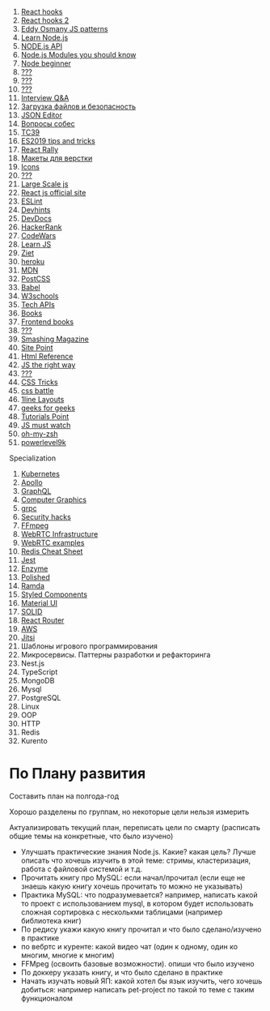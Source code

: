 1. [React hooks](https://usehooks.com/)
1. [React hooks 2](https://nikgraf.github.io/react-hooks/)
1. [Eddy Osmany JS patterns](https://addyosmani.com/resources/essentialjsdesignpatterns/book/)
1. [Learn Node.js](http://thinking.bohdanvorona.name/to-learn-node-js/)
1. [NODE.js API](http://overapi.com/nodejs)
1. [Node.js Modules you should know](https://nodeguide.ru/doc/modules-you-should-know/)
1. [Node beginner](http://www.nodebeginner.ru/)
1. [???](https://www.youtube.com/watch?v=ndKRjmA6WNA)
1. [???](http://blog.denivip.ru/index.php/2012/11/%D1%80%D0%B0%D0%B7%D1%80%D0%B0%D0%B1%D0%BE%D1%82%D0%BA%D0%B0-%D0%B2%D1%8B%D1%81%D0%BE%D0%BA%D0%BE%D0%BF%D1%80%D0%BE%D0%B8%D0%B7%D0%B2%D0%BE%D0%B4%D0%B8%D1%82%D0%B5%D0%BB%D1%8C%D0%BD%D1%8B%D1%85-%D1%81/)
1. [???](https://toster.ru/q/566115)
1. [Interview Q&A](http://peterdoes.it/2015/12/03/a-personal-exercise-front-end-job-interview-questions-and-my-answers-all/)
1. [Загрузка файлов и безопасность](https://webformyself.com/formy-zagruzki-fajlov-i-bezopasnost-s-pomoshhyu-node-js-i-express/)
1. [JSON Editor](https://jsoneditoronline.org/)
1. [Вопросы собес](https://vk.com/@maxpfrontend-sobesedovanie)
1. [TC39](https://github.com/tc39)
1. [ES2019 tips and tricks](https://all-markup-news.com/all-the-new-es2019-tips-and-tricks/)
1. [React Rally](https://www.reactrally.com/schedule)
1. [Макеты для верстки](http://tpverstak.ru/psd-for-practice/)
1. [Icons](https://www.freepik.com/free-icons/logo)
1. [???](https://habr.com/ru/post/136766/)
1. [Large Scale js](http://largescalejs.ru/)
1. [React js official site](https://ru.reactjs.org)
1. [ESLint](https://eslint.org)
1. [Devhints](https://devhints.io)
1. [DevDocs](https://devdocs.io)
1. [HackerRank](https://www.hackerrank.com)
1. [CodeWars](https://www.codewars.com)
1. [Learn JS](https://learn.javascript.ru)
1. [Ziet](https://zeit.co/dashboard)
1. [heroku](https://www.heroku.com)
1. [MDN](https://developer.mozilla.org/ru/)
1. [PostCSS](https://postcss.org)
1. [Babel](https://babeljs.io)
1. [W3schools](https://www.w3schools.com)
1. [Tech APIs](http://overapi.com)
1. [Books](https://scanlibs.com)
1. [Frontend books](http://frontendbookshelf.ru)
1. [???](https://developers.google.com/web/fundamentals)
1. [Smashing Magazine](https://www.smashingmagazine.com)
1. [Site Point](https://www.sitepoint.com/html-css/)
1. [Html Reference](https://htmlreference.io)
1. [JS the right way](http://jstherightway.org)
1. [???](https://drboolean.gitbooks.io/mostly-adequate-guide-old/content/)
1. [CSS Tricks](https://css-tricks.com/almanac/)
1. [css battle](https://cssbattle.dev/)
1. [1line Layouts](https://1linelayouts.glitch.me/)
1. [geeks for geeks](https://www.geeksforgeeks.org/)
1. [Tutorials Point](https://www.tutorialspoint.com/index.htm)
1. [JS must watch](https://github.com/bolshchikov/js-must-watch)
1. [oh-my-zsh](https://github.com/ohmyzsh/ohmyzsh)
1. [powerlevel9k](https://github.com/Powerlevel9k/powerlevel9k)

Specialization
1. [Kubernetes](hhtps://www.google.com)
1. [Apollo](https://www.apollographql.com/docs/react/api/apollo-client/)
1. [GraphQL](https://graphql.org/learn/)
1. [Computer Graphics](http://compgraph.tpu.ru/Software.htm)
1. [grpc](https://grpc.io/docs/languages/node/quickstart/)
1. [Security hacks](https://habr.com/ru/company/acribia/blog/493714/)
1. [FFmpeg](https://ffmpeg.org/ffmpeg.html)
1. [WebRTC Infrastructure](https://www.html5rocks.com/en/tutorials/webrtc/infrastructure/)
1. [WebRTC examples](https://webrtc.github.io/samples/)
1. [Redis Cheat Sheet](https://cheatography.com/tasjaevan/cheat-sheets/redis/)
1. [Jest](https://jestjs.io)
1. [Enzyme](https://airbnb.io/enzyme/)
1. [Polished](https://polished.js.org)
1. [Ramda](https://ramdajs.com)
1. [Styled Components](https://www.styled-components.com)
1. [Material UI](https://material-ui.com/ru/)
1. [SOLID](https://blog.bitsrc.io/solid-principles-every-developer-should-know-b3bfa96bb688)
1. [React Router](https://reacttraining.com/react-router/web/guides/quick-start)
1. [AWS]()
1. [Jitsi]()
1. Шаблоны игрового программирования
1. Микросервисы. Паттерны разработки и рефакторинга
1. Nest.js
1. TypeScript
1. MongoDB
1. Mysql
1. PostgreSQL
1. Linux
1. OOP
1. HTTP
1. Redis
1. Kurento


# По Плану развития
Составить план на полгода-год

Хорошо разделены по группам, но некоторые цели нельзя измерить

Актуализировать текущий план, переписать цели по смарту (расписать общие темы на конкретные, что было изучено)
- Улучшать практические знания Node.js. Какие? какая цель? Лучше описать что хочешь изучить в этой теме: стримы, кластеризация, работа с файловой системой и т.д.
- Прочитать книгу про MySQL: если начал/прочитал  (если еще не знаешь какую книгу хочешь прочитать то можно не указывать)
- Практика MySQL: что подразумевается? например, написать какой то проект с использованием mysql, в котором будет использовать сложная сортировка с несколькми таблицами (например библиотека книг)
- По редису укажи какую книгу прочитал и что было сделано/изучено в практике
- по вебртс и куренте: какой видео чат (один к одному, один ко многим, многие к многим)
- FFMpeg (освоить базовые возможности). опиши что было изучено
- По доккеру указать книгу, и что было сделано в практике
- Начать изучать новый ЯП: какой хотел бы язык изучить, чего хочешь добиться: например написать pet-project по такой то теме с таким функционалом